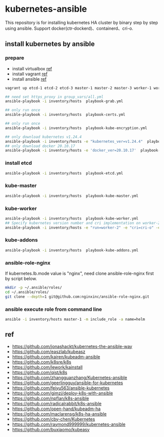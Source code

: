 # kubernetes-ansible

This repository is for installing kubernetes HA cluster by binary step by step using ansible.
Support docker(ctr-dockerd)、containerd、cri-o.

## install kubernetes by ansible

### prepare

- install virtualbox [ref](https://www.virtualbox.org/manual/ch02.html)
- install vagrant [ref](https://www.vagrantup.com/docs/installation)
- install ansible [ref](https://docs.ansible.com/ansible/latest/installation_guide/intro_installation.html)

```bash
vagrant up etcd-1 etcd-2 etcd-3 master-1 master-2 master-3 worker-1 worker-2 worker-3
```

```bash
## need set https_proxy in group_vars/all.yml
ansible-playbook -i inventory/hosts  playbook-grab.yml

## only run once
ansible-playbook -i inventory/hosts  playbook-certs.yml

## only run once
ansible-playbook -i inventory/hosts  playbook-kube-encryption.yml

## only download kubernetes v1.24.4
ansible-playbook -i inventory/hosts -e "kubernetes_ver=v1.24.4"  playbook-grab.yml --tags=path,kubernetes
## only download docker 20.10.17
ansible-playbook -i inventory/hosts -e 'docker_ver=20.10.17'  playbook-grab.yml --tags=path,docker
```
### install etcd
```bash
ansible-playbook -i inventory/hosts  playbook-etcd.yml
```
### kube-master
```bash
ansible-playbook -i inventory/hosts  playbook-kube-master.yml
```
### kube-worker
```bash
ansible-playbook -i inventory/hosts  playbook-kube-worker.yml
## Specify kubernetes version number and cri implementation on worker-2
ansible-playbook -i inventory/hosts -e "run=worker-2" -e "cri=cri-o" -e "kubernetes_ver=v1.24.4" playbook-kube-worker.yml
```
### kube-addons
```bash
ansible-playbook -i inventory/hosts  playbook-kube-addons.yml
```
### ansible-role-nginx
If kubernetes.lb.mode value is "nginx", need clone ansible-role-nginx first by script below.
```bash
mkdir -p ~/.ansible/roles/
cd ~/.ansible/roles/
git clone --depth=1 git@github.com:nginxinc/ansible-role-nginx.git
```

### ansible execute role from command line
```bash
ansible -i inventory/hosts master-1 -m include_role -a name=helm
```

## ref
- <https://github.com/jonashackt/kubernetes-the-ansible-way>
- <https://github.com/easzlab/kubeasz>
- <https://github.com/kairen/kubeadm-ansible>
- <https://github.com/k8sre/k8s>
- <https://github.com/lework/kainstall>
- <https://github.com/qist/k8s>
- <https://github.com/zhangguanzhang/Kubernetes-ansible>
- <https://github.com/geerlingguy/ansible-for-kubernetes>
- <https://github.com/feiyu563/ansible-kubernetes>
- <https://github.com/gjmzj/deploy-k8s-with-ansible>
- <https://github.com/npflan/k8s-ansible>
- <https://github.com/radicalrabbit/k8s-ansible>
- <https://github.com/open-hand/kubeadm-ha>
- <https://github.com/maclarensg/k8s-ha-ansible>
- <https://github.com/cby-chen/Kubernetes>
- <https://github.com/raymond999999/kubernetes-ansible>
- <https://github.com/buxiaomo/kubeasy>